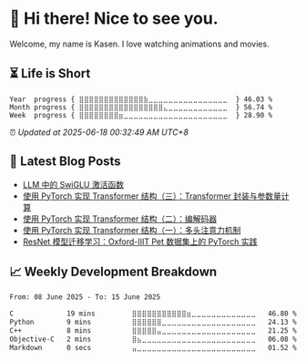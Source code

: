 <h1>👋 Hi there! Nice to see you.</h1>

Welcome, my name is Kasen. I love watching animations and movies.

## ⏳ Life is Short

<!-- Start of Time Progress Bar -->
``` text
Year  progress { ⣿⣿⣿⣿⣿⣿⣿⣿⣿⣿⣿⣿⣿⣷⣀⣀⣀⣀⣀⣀⣀⣀⣀⣀⣀⣀⣀⣀⣀⣀  } 46.03 %
Month progress { ⣿⣿⣿⣿⣿⣿⣿⣿⣿⣿⣿⣿⣿⣿⣿⣿⣿⣄⣀⣀⣀⣀⣀⣀⣀⣀⣀⣀⣀⣀  } 56.74 %
Week  progress { ⣿⣿⣿⣿⣿⣿⣿⣿⣶⣀⣀⣀⣀⣀⣀⣀⣀⣀⣀⣀⣀⣀⣀⣀⣀⣀⣀⣀⣀⣀  } 28.90 %
```

⏰ *Updated at 2025-06-18 00:32:49 AM UTC+8*

<!-- End of Time Progress Bar -->

## 📝 Latest Blog Posts

<!-- BLOG-POST-LIST:START -->
- [LLM 中的 SwiGLU 激活函数](https://blog.imkasen.com/swiglu-activation-function/)
- [使用 PyTorch 实现 Transformer 结构（三）：Transformer 封装与参数量计算](https://blog.imkasen.com/pytorch-transformer-end/)
- [使用 PyTorch 实现 Transformer 结构（二）：编解码器](https://blog.imkasen.com/pytorch-transformer-encoder-decoder/)
- [使用 PyTorch 实现 Transformer 结构（一）：多头注意力机制](https://blog.imkasen.com/pytorch-transformer-mha/)
- [ResNet 模型迁移学习：Oxford-IIIT Pet 数据集上的 PyTorch 实践](https://blog.imkasen.com/pytorch-resnet-transfer-learning/)
<!-- BLOG-POST-LIST:END -->

## 📈 Weekly Development Breakdown

<!--START_SECTION:waka-->

```txt
From: 08 June 2025 - To: 15 June 2025

C             19 mins         ⣿⣿⣿⣿⣿⣿⣿⣿⣿⣿⣿⣶⣀⣀⣀⣀⣀⣀⣀⣀⣀⣀⣀⣀⣀   46.80 %
Python        9 mins          ⣿⣿⣿⣿⣿⣿⣀⣀⣀⣀⣀⣀⣀⣀⣀⣀⣀⣀⣀⣀⣀⣀⣀⣀⣀   24.13 %
C++           8 mins          ⣿⣿⣿⣿⣿⣤⣀⣀⣀⣀⣀⣀⣀⣀⣀⣀⣀⣀⣀⣀⣀⣀⣀⣀⣀   21.25 %
Objective-C   2 mins          ⣿⣦⣀⣀⣀⣀⣀⣀⣀⣀⣀⣀⣀⣀⣀⣀⣀⣀⣀⣀⣀⣀⣀⣀⣀   06.08 %
Markdown      0 secs          ⣤⣀⣀⣀⣀⣀⣀⣀⣀⣀⣀⣀⣀⣀⣀⣀⣀⣀⣀⣀⣀⣀⣀⣀⣀   01.52 %
```

<!--END_SECTION:waka-->

